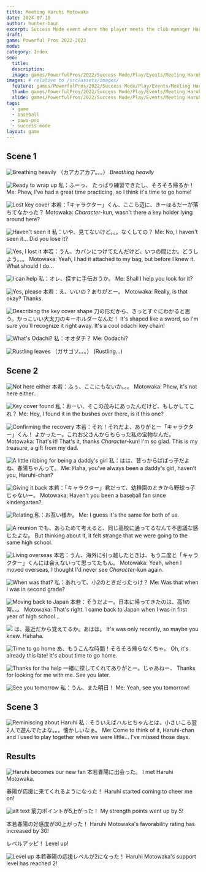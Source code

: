 ```yaml
---
title: Meeting Haruhi Motowaka
date: 2024-07-10
author: hunter-baun
excerpt: Success Mode event where the player meets the club manager Haruhi Motowaka
draft: 
game: Powerful Pros 2022-2023
mode: 
category: Index
seo:
  title:
  description:
  image: games/PowerfulPros/2022/Success Mode/Play/Events/Meeting Haruhi Morokawa/7.png
images: # relative to /src/assets/images/
  feature: games/PowerfulPros/2022/Success Mode/Play/Events/Meeting Haruhi Morokawa/7.png
  thumb: games/PowerfulPros/2022/Success Mode/Play/Events/Meeting Haruhi Morokawa/7.png
  slide: games/PowerfulPros/2022/Success Mode/Play/Events/Meeting Haruhi Morokawa/7.png
tags:
  - game
  - baseball
  - pawa-pro
  - success-mode
layout: game
---
```


## Scene 1

![Breathing heavily](</assets/images/games/PowerfulPros/2022/Success Mode/Play/Events/Meeting Haruhi Morokawa/1.png>)
（カアカアカア。。。）
*Breathing heavily*

![Ready to wrap up](</assets/images/games/PowerfulPros/2022/Success Mode/Play/Events/Meeting Haruhi Morokawa/2.png>)
私：ふーっ、
たっぱり練習できたし、そろそろ帰るか！
Me: Phew,
I've had a great time practicing, so I think it's time to go home!

![Lost key cover](</assets/images/games/PowerfulPros/2022/Success Mode/Play/Events/Meeting Haruhi Morokawa/3.png>)
本若：「キャラクター」くん、ここら辺に、きーほるだーが落ちてなかった？
Motowaka: *Character*-kun, wasn't there a key holder lying around here?

![Haven't seen it](</assets/images/games/PowerfulPros/2022/Success Mode/Play/Events/Meeting Haruhi Morokawa/4.png>)
私：いや、見てないけど。。。なくしての？
Me: No, I haven't seen it... Did you lose it?

![Yes, I lost it](</assets/images/games/PowerfulPros/2022/Success Mode/Play/Events/Meeting Haruhi Morokawa/5.png>)
本若：うん、カバンにつけてたんだけど、いつの間にか。どうしよう。。。
Motowaka: Yeah, I had it attached to my bag, but before I knew it. What should I do...

![I can help](</assets/images/games/PowerfulPros/2022/Success Mode/Play/Events/Meeting Haruhi Morokawa/6.png>)
私：オレ、探すに手伝おうか。
Me: Shall I help you look for it?

![Yes, please](</assets/images/games/PowerfulPros/2022/Success Mode/Play/Events/Meeting Haruhi Morokawa/7.png>)
本若：え、いいの？ありがとー。
Motowaka: Really, is that okay? Thanks.

![Describing the key cover shape](</assets/images/games/PowerfulPros/2022/Success Mode/Play/Events/Meeting Haruhi Morokawa/8.png>)
刀の形だから、きっとすぐにわかると思う。かっこいい大太刀のキーホルダーなんだ！
It's shaped like a sword, so I'm sure you'll recognize it right away. It's a cool odachi key chain!

![What's Odachi?](</assets/images/games/PowerfulPros/2022/Success Mode/Play/Events/Meeting Haruhi Morokawa/9.png>)
私：オオダチ？
Me: Oodachi?

![Rustling leaves](</assets/images/games/PowerfulPros/2022/Success Mode/Play/Events/Meeting Haruhi Morokawa/10.png>)
（ガサゴソ。。。）
(Rustling...)

## Scene 2

![Not here either](</assets/images/games/PowerfulPros/2022/Success Mode/Play/Events/Meeting Haruhi Morokawa/11.png>)
本若：ふぅ、ここにもないか。。。
Motowaka: Phew, it's not here either...

![Key cover found](</assets/images/games/PowerfulPros/2022/Success Mode/Play/Events/Meeting Haruhi Morokawa/12.png>)
私：おーい、そこの茂みにあったんだけど、もしかしてこれ？
Me: Hey, I found it in the bushes over there, is it this one?

![Confirming the recovery](</assets/images/games/PowerfulPros/2022/Success Mode/Play/Events/Meeting Haruhi Morokawa/13.png>)
本若：それ！それだよ、ありがとー「キャラクター」くん！
よかったー。これお父さんからもらった私の宝物なんだ。
Motowaka: That's it! That's it, thanks *Character*-kun!
I'm so glad. This is my treasure, a gift from my dad.

![A little ribbing for being a daddy's girl](</assets/images/games/PowerfulPros/2022/Success Mode/Play/Events/Meeting Haruhi Morokawa/14.png>)
私：はは、昔っからぱぱっ子だよね、春陽ちゃんって。
Me: Haha, you've always been a daddy's girl, haven't you, Haruhi-chan?

![Giving it back](</assets/images/games/PowerfulPros/2022/Success Mode/Play/Events/Meeting Haruhi Morokawa/15.png>)
本若：「キャラクター」君だって、幼稚園のときから野球っ子じゃないー。
Motowaka: Haven't you been a baseball fan since kindergarten?

![Relating](</assets/images/games/PowerfulPros/2022/Success Mode/Play/Events/Meeting Haruhi Morokawa/16.png>)
私：お互い様か。
Me: I guess it's the same for both of us.

![A reunion](</assets/images/games/PowerfulPros/2022/Success Mode/Play/Events/Meeting Haruhi Morokawa/17.png>)
でも、あらためて考えると、同じ高校に通ってるなんて不思議な感じたよな。
But thinking about it, it felt strange that we were going to the same high school.

![Living overseas](</assets/images/games/PowerfulPros/2022/Success Mode/Play/Events/Meeting Haruhi Morokawa/18.png>)
本若：うん、海外に引っ越したときは、もう二度と「キャラクター」くんには会えないって思ってたもん。
Motowaka: Yeah, when I moved overseas, I thought I'd never see *Character*-kun again.

![When was that?](</assets/images/games/PowerfulPros/2022/Success Mode/Play/Events/Meeting Haruhi Morokawa/19.png>)
私：あれって、小2のときだったっけ？
Me: Was that when I was in second grade?

![Moving back to Japan](</assets/images/games/PowerfulPros/2022/Success Mode/Play/Events/Meeting Haruhi Morokawa/20.png>)
本若：そうだよー。日本に帰ってきたのは、高1の時。。。
Motowaka: That's right. I came back to Japan when I was in first year of high school...

![](</assets/images/games/PowerfulPros/2022/Success Mode/Play/Events/Meeting Haruhi Morokawa/21.png>)
は、最近だから覚えてるか。あはは。
It's was only recently, so maybe you knew. Hahaha.

![Time to go home](</assets/images/games/PowerfulPros/2022/Success Mode/Play/Events/Meeting Haruhi Morokawa/23.png>)
あ、もうこんな時間！そろそろ帰らなくちゃ。
Oh, it's already this late! It's about time to go home.


![Thanks for the help](</assets/images/games/PowerfulPros/2022/Success Mode/Play/Events/Meeting Haruhi Morokawa/24.png>)
一緒に探してくれてありがとー。じゃあねー．
Thanks for looking for me with me. See you later.

![See you tomorrow](</assets/images/games/PowerfulPros/2022/Success Mode/Play/Events/Meeting Haruhi Morokawa/25.png>)
私：うん、また明日！
Me: Yeah, see you tomorrow!

## Scene 3

![Reminiscing about Haruhi](</assets/images/games/PowerfulPros/2022/Success Mode/Play/Events/Meeting Haruhi Morokawa/26.png>)
私：そういえばハルヒちゃんとは、小さいころ翌2人で遊んでたよな。。。懐かしいなぁ。
Me: Come to think of it, Haruhi-chan and I used to play together when we were little... I've missed those days.

## Results

![Haruhi becomes our new fan](</assets/images/games/PowerfulPros/2022/Success Mode/Play/Events/Meeting Haruhi Morokawa/28.png>)
本若春陽に出会った。
I met Haruhi Motowaka.

春陽が応援に来てくれるようになった！
Haruhi started coming to cheer me on!

![alt text](</assets/images/games/PowerfulPros/2022/Success Mode/Play/Events/Meeting Haruhi Morokawa/31.png>)
筋力ポイントが5上がった！
My strength points went up by 5! 

本若春陽の好感度が30上がった！
Haruhi Motowaka's favorability rating has increased by 30!

レベルアッピ！
Level up!

![Level up](</assets/images/games/PowerfulPros/2022/Success Mode/Play/Events/Meeting Haruhi Morokawa/32.png>)
本若春陽の応援レベルが2になった！
Haruhi Motowaka's support level has reached 2!
